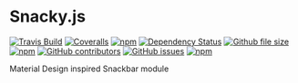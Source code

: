 # Snacky.js
[![Travis Build](https://img.shields.io/travis/collinsnji/Snacky.svg?style=flat-square)](https://travis-ci.org/collinsnji/Snacky)
[![Coveralls](https://img.shields.io/coveralls/collinsnji/snacky.svg?style=flat-square)](https://coveralls.io/github/collinsnji/Snacky?branch=master)
[![npm](https://img.shields.io/npm/v/snacky.js.svg?style=flat-square)]()
[![Dependency Status](https://www.versioneye.com/user/projects/595eeb0d368b08002a056bf6/badge.svg?style=flat-square)](https://www.versioneye.com/user/projects/595eeb0d368b08002a056bf6)
[![Github file size](https://img.shields.io/github/size/collinsnji/Snacky/dist/Snacky.min.js.svg?style=flat-square)]()
[![npm](https://img.shields.io/npm/dt/snacky.js.svg?style=flat-square)]()
[![GitHub contributors](https://img.shields.io/github/contributors/collinsnji/Snacky.svg?style=flat-square)]()
[![GitHub issues](https://img.shields.io/github/issues/collinsnji/snacky.svg?style=flat-square)]()
[![npm](https://img.shields.io/npm/l/snacky.js.svg?style=flat-square)](https://collingrimm.me/LICENSE.txt)

Material Design inspired Snackbar module
